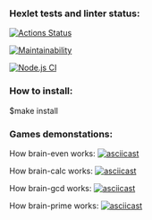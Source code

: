 
### Hexlet tests and linter status:
[![Actions Status](https://github.com/askorutin26/frontend-project-lvl1/workflows/hexlet-check/badge.svg)](https://github.com/askorutin26/frontend-project-lvl1/actions)

[![Maintainability](https://api.codeclimate.com/v1/badges/341dd28fb6f5ec5ad776/maintainability)](https://codeclimate.com/github/askorutin26/frontend-project-lvl1/maintainability)

[![Node.js CI](https://github.com/askorutin26/frontend-project-lvl1/actions/workflows/node.js.yml/badge.svg?branch=main)](https://github.com/askorutin26/frontend-project-lvl1/actions/workflows/node.js.yml)

### How to install:
$make install 

### Games demonstations:
How brain-even works:
[![asciicast](https://asciinema.org/a/412987.svg)](https://asciinema.org/a/412987)

How brain-calc works:
[![asciicast](https://asciinema.org/a/414233.svg)](https://asciinema.org/a/414233)

How brain-gcd works:
[![asciicast](https://asciinema.org/a/414543.svg)](https://asciinema.org/a/414543)

How brain-prime works:
[![asciicast](https://asciinema.org/a/415006.svg)](https://asciinema.org/a/415006)